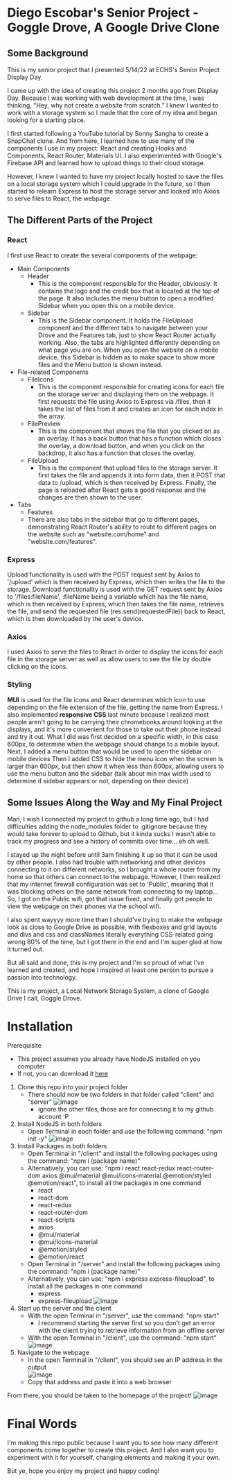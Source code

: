 # Diego Escobar's Senior Project - Goggle Drove, A Google Drive Clone

## Some Background

This is my senior project that I presented 5/14/22 at ECHS's Senior Project Display Day.

I came up with the idea of creating this project 2 months ago from Display Day. Because I was working with web development at the time, I was thinking, "Hey, why not create a website from scratch."
I knew I wanted to work with a storage system so I made that the core of my idea and began looking for a starting place.

I first started following a YouTube tutorial by Sonny Sangha to create a SnapChat clone. And from here, I learned how to use many of the components I use in my project: React and creating Hooks and Components, React Router, Materials UI. I also experimented with Google's Firebase API and learned how to upload things to their cloud storage.

However, I knew I wanted to have my project locally hosted to save the files on a local storage system which I could upgrade in the future, so I then started to relearn Express to host the storage server and looked into Axios to serve files to React, the webpage.

## The Different Parts of the Project

### React

I first use React to create the several components of the webpage:
- Main Components
  - Header
    - This is the component responsible for the Header, obviously. It contains the logo and the credit box that is located at the top of the page. It also includes the menu button to open a modified Sidebar when you open this on a mobile device.
  - Sidebar
    - This is the Sidebar component. It holds the FileUpload component and the different tabs to navigate between your Drove and the Features tab, just to show React Router actually working. Also, the tabs are highlighted differently depending on what page you are on. When you open the website on a mobile device, this Sidebar is hidden as to make space to show more files and the Menu button is shown instead.
- File-related Components
  - FileIcons
    - This is the component responsible for creating icons for each file on the storage server and displaying them on the webpage. It first requests the file using Axios to Express via /files, then it takes the list of files from it and creates an icon for each index in the array.
  - FilePreview
    - This is the component that shows the file that you clicked on as an overlay. It has a back button that has a function which closes the overlay, a download button, and when you click on the backdrop, it also has a function that closes the overlay.
  - FileUpload
    - This is the component that upload files to the storage server. It first takes the file and appends it into form data, then it POST that data to /upload, which is then received by Express. Finally, the page is reloaded after React gets a good response and the changes are then shown to the user.
- Tabs
  - Features
  * There are also tabs in the sidebar that go to different pages, demonstrating React Router's ability to route to different pages on the website such as "website.com/home" and "website.com/features".

### Express

Upload functionality is used with the POST request sent by Axios to '/upload' which is then received by Express, which then writes the file to the storage.
Download functionality is used with the GET request sent by Axios to '/files:fileName', :fileName being a variable which has the file name, which is then received by Express, which then takes the file name, retrieves the file, and send the requested file (res.send(requestedFile)) back to React, which is then downloaded by the user's device.

### Axios

I used Axios to serve the files to React in order to display the icons for each file in the storage server as well as allow users to see the file by double clicking on the icons.

### Styling

**MUI** is used for the file icons and React determines which icon to use depending on the file extension of the file, getting the name from Express.
I also implemented **responsive CSS** last minute because I realized most people aren't going to be carrying their chromebooks around looking at the displays, and it's more convenient for those to take out their phone instead and try it out.
What I did was first decided on a specific width, in this case 600px, to determine when the webpage should change to a mobile layout.
Next, I added a menu button that would be used to open the sidebar on mobile devices
Then I added CSS to hide the menu icon when the screen is larger than 600px, but then show it when less than 600px, allowing users to use the menu button and the sidebar
(talk about min max width used to determine if sidebar appears or not, depending on their device)

## Some Issues Along the Way and My Final Project

Man, I wish I connected my project to github a long time ago, but I had difficulties adding the node_modules folder to .gitignore because they would take forever to upload to Github, but it kinda sucks I wasn't able to track my progress and see a history of commits over time... eh oh well.

I stayed up the night before until 3am finishing it up so that it can be used by other people.
I also had trouble with networking and other devices connecting to it on different networks, so I brought a whole router from my home so that others can connect to the webpage.
However, I then realized that my internet firewall configuration was set to 'Public', meaning that it was blocking others on the same network from connecting to my laptop... So, I got on the Public wifi, got that issue fixed, and finally got people to view the webpage on their phones via the school wifi.

I also spent wayyyy more time than I should've trying to make the webpage look as close to Google Drive as possible, with flexboxes and grid layouts and divs and css and classNames literally everything CSS-related going wrong 80% of the time, but I got there in the end and I'm super glad at how it turned out.

But all said and done, this is my project and I'm so proud of what I've learned and created, and hope I inspired at least one person to pursue a passion into technology.

This is my project, a Local Network Storage System, a clone of Google Drive I call, Goggle Drove.

# Installation

Prerequisite
- This project assumes you already have NodeJS installed on you computer
- If not, you can download it [here](https://nodejs.org/en/download/)

1. Clone this repo into your project folder
   - There should now be two folders in that folder called "client" and "server"
   ![image](https://user-images.githubusercontent.com/97565066/168460418-d38eac43-e58a-4aed-9402-3488eeef6041.png)
     - ignore the other files, those are for connecting it to my github account :P
2. Install NodeJS in both folders
   - Open Terminal in each folder and use the following command: "npm init -y"
   ![image](https://user-images.githubusercontent.com/97565066/168670495-877064f6-3b50-4061-aeec-97468b5a80aa.png)
3. Install Packages in both folders
   - Open Terminal in "/client" and install the following packages using the command: "npm i (package name)"
   - Alternatively, you can use: "npm i react react-redux react-router-dom axios @mui/material @mui/icons-material @emotion/styled @emotion/react", to install all the packages in one command
     - react
     - react-dom
     - react-redux
     - react-router-dom
     - react-scripts
     - axios
     - @mui/material
     - @mui/icons-material
     - @emotion/styled
     - @emotion/react
   - Open Terminal in "/server" and install the following packages using the command: "npm i (package name)"
   - Alternatively, you can use: "npm i express express-fileupload", to install all the packages in one command
     - express
     - express-fileupload
   ![image](https://user-images.githubusercontent.com/97565066/168735003-04abe178-f46f-4858-aa1f-f9ca64a073d9.png)
4. Start up the server and the client
   - With the open Terminal in "/server", use the command: "npm start"
     - I recommend starting the server first so you don't get an error with the client trying to retrieve information from an offline server
   - With the open Terminal in "/client", use the command: "npm start"
   ![image](https://user-images.githubusercontent.com/97565066/168735067-d2d9c14a-c3bb-4480-974d-0d18e19b24ff.png)
5. Navigate to the webpage
   -  In the open Terminal in "/client", you should see an IP address in the output  
   ![image](https://user-images.githubusercontent.com/97565066/168457781-196f272d-c839-4578-82b7-63f5d0ab0bda.png)
   - Copy that address and paste it into a web browser
  
From there, you should be taken to the homepage of the project!
![image](https://user-images.githubusercontent.com/97565066/168460233-d21195fc-116b-41ae-bc6d-059fb71450d6.png)

# Final Words
  
I'm making this repo public because I want you to see how many different components come together to create this project. And I also want you to experiment with it for yourself, changing elements and making it your own.
  
But ye, hope you enjoy my project and happy coding!
